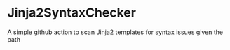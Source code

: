 # Jinja2SyntaxChecker
A simple github action to scan Jinja2 templates for syntax issues given the path
